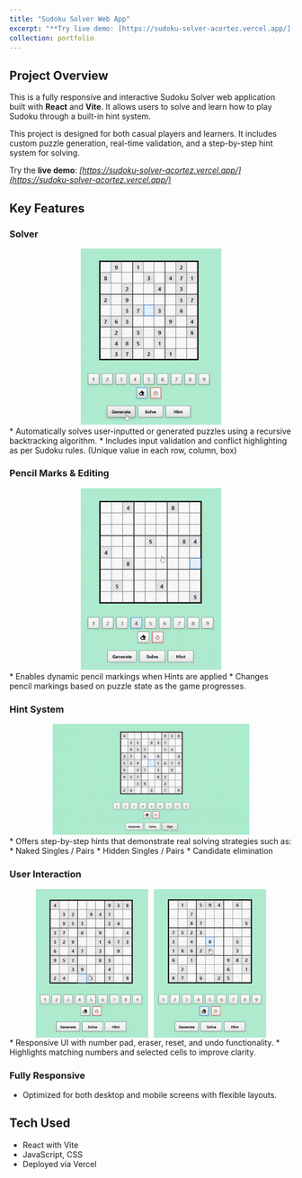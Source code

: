 ```yaml
---
title: "Sudoku Solver Web App"
excerpt: "**Try live demo: [https://sudoku-solver-acortez.vercel.app/](https://sudoku-solver-acortez.vercel.app/)**<br />Fully responsive and interactive Sudoku Solver web application built with React and Vite. It allows users to generate or input a puzzle to learn Sudoku through a built-in hint system. [*repo*](https://github.com/acortez1003/sudoku-solver)<br /><img src='/images/sudoku_solver.png' style='display: block; margin: 0 auto; max-width: 100%; width: 300px; height: auto;'>"
collection: portfolio
---
```


## Project Overview
This is a fully responsive and interactive Sudoku Solver web application built with **React** and **Vite**. It allows users to solve and learn how to play Sudoku through a built-in hint system.

This project is designed for both casual players and learners. It includes custom puzzle generation, real-time validation, and a step-by-step hint system for solving.

Try the **live demo**: _[https://sudoku-solver-acortez.vercel.app/](https://sudoku-solver-acortez.vercel.app/)_

## Key Features

### Solver
<div style="text-align: center;">
  <img src='/images/sudoku_generate.gif' style="width: 250px; height: auto;" />
</div>
* Automatically solves user-inputted or generated puzzles using a recursive backtracking algorithm.
* Includes input validation and conflict highlighting as per Sudoku rules. (Unique value in each row, column, box)

### Pencil Marks & Editing
<div style="text-align: center;">
  <img src='/images/sudoku_conflict.gif' style="width: 250px; height: auto;" />
</div>
* Enables dynamic pencil markings when Hints are applied  
* Changes pencil markings based on puzzle state as the game progresses.

### Hint System
<div style="text-align: center;">
  <img src='/images/sudoku_hint.gif' style="width: 350px; height: auto;" />
</div>
* Offers step-by-step hints that demonstrate real solving strategies such as:
    * Naked Singles / Pairs
    * Hidden Singles / Pairs
    * Candidate elimination

### User Interaction
<div style="display: flex; justify-content: center; gap: 10px; flex-wrap: wrap;">
  <img src='/images/sudoku_match.gif' style="width: 200px; height: auto;" />
  <img src='/images/sudoku_erase.gif' style="width: 200px; height: auto;" />
</div>
* Responsive UI with number pad, eraser, reset, and undo functionality.  
* Highlights matching numbers and selected cells to improve clarity.

### Fully Responsive
* Optimized for both desktop and mobile screens with flexible layouts.

## Tech Used
* React with Vite
* JavaScript, CSS
* Deployed via Vercel